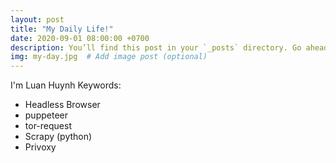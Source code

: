 ```yaml
---
layout: post
title: "My Daily Life!"
date: 2020-09-01 08:00:00 +0700
description: You’ll find this post in your `_posts` directory. Go ahead and edit it and re-build the site to see your changes. # Add post description (optional)
img: my-day.jpg  # Add image post (optional)
---
```

I'm Luan Huynh
Keywords:
- Headless Browser
- puppeteer
- tor-request
- Scrapy (python)
- Privoxy
